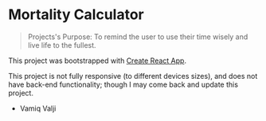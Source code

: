 # Mortality Calculator

> Projects's Purpose: To remind the user to use their time wisely and live life to the fullest.

This project was bootstrapped with [Create React App](https://github.com/facebook/create-react-app).

This project is not fully responsive (to different devices sizes), and does not have back-end functionality; though I may come back and update this project.

- Vamiq Valji
